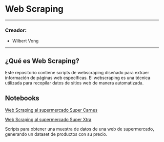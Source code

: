 # **Web Scraping**

---

### Creador:
- Wilbert Vong

---

## **¿Qué es Web Scraping?**
Este repositorio contiene scripts de webscraping diseñado para extraer información de páginas web específicas. El webscraping es una técnica utilizada para recopilar datos de sitios web de manera automatizada.

## Notebooks

[Web Scraping al supermercado Super Carnes](https://colab.research.google.com/drive/18IO1RSzDhU4yKZSgWj7iKB3-TAVa0YbO?usp=sharing)

[Web Scraping al supermercado Super Xtra](https://colab.research.google.com/drive/1MKI4zhM2oA7WjxTX4HcZYtNM6NvSp9fe?usp=sharing)

Scripts para obtener una muestra de datos de una web de supermercado, generando un dataset de productos con su precio.
